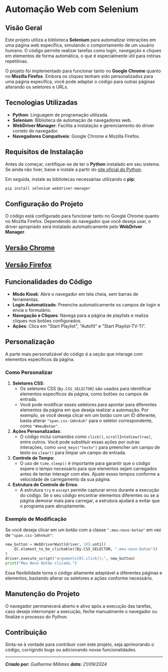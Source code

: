 # Automação Web com Selenium

## Visão Geral

Este projeto utiliza a biblioteca **Selenium** para automatizar interações em uma página web específica, simulando o comportamento de um usuário humano. O código permite realizar tarefas como login, navegação e cliques em elementos de forma automática, o que é especialmente útil para rotinas repetitivas.

O projeto foi implementado para funcionar tanto no **Google Chrome** quanto no **Mozilla Firefox**. Embora os cliques tenham sido personalizados para uma página específica, você pode adaptar o código para outras páginas alterando os seletores e URLs.

## Tecnologias Utilizadas

- **Python**: Linguagem de programação utilizada.
- **Selenium**: Biblioteca de automação de navegadores web.
- **WebDriver Manager**: Facilita a instalação e gerenciamento do driver correto do navegador.
- **Navegadores Compatíveis**: Google Chrome e Mozilla Firefox.

## Requisitos de Instalação

Antes de começar, certifique-se de ter o **Python** instalado em seu sistema. Se ainda não tiver, baixe e instale a partir do [site oficial do Python](https://www.python.org/downloads/).

Em seguida, instale as bibliotecas necessárias utilizando o **pip**:

```bash
pip install selenium webdriver-manager
```

## Configuração do Projeto

O código está configurado para funcionar tanto no Google Chrome quanto no Mozilla Firefox. Dependendo do navegador que você deseja usar, o driver apropriado será instalado automaticamente pelo **WebDriver Manager**.

## [Versão Chrome](https://github.com/GuiMillares/automation-py/blob/main/login-aut-chrome.py)

## [Versão Firefox](https://github.com/GuiMillares/automation-py/blob/main/login-aut-mozilla.py)


## Funcionalidades do Código

- **Modo Kiosk**: Abre o navegador em tela cheia, sem barras de ferramentas.
- **Login Automatizado**: Preenche automaticamente os campos de login e envia o formulário.
- **Navegação e Cliques**: Navega para a página de playlists e realiza cliques nos botões configurados.
- **Ações**: Clica em "Start Playlist", "Autofit" e "Start Playlist-TV-TI".

## Personalização

A parte mais personalizável do código é a seção que interage com elementos específicos da página.

### Como Personalizar

1. **Seletores CSS**:
    - Os seletores CSS (`By.CSS_SELECTOR`) são usados para identificar elementos específicos da página, como botões ou campos de entrada.
    - Você pode modificar esses seletores para apontar para diferentes elementos da página em que deseja realizar a automação. Por exemplo, se você deseja clicar em um botão com um ID diferente, basta alterar `"span.css-1mhnkuh"` para o seletor correspondente, como `"#meuBotao"`.
2. **Ações Personalizadas**:
    - O código inclui comandos como `click()`, `scrollIntoView(true)`, entre outros. Você pode substituir essas ações por outras interações, como `send_keys("texto")` para preencher um campo de texto ou `clear()` para limpar um campo de entrada.
3. **Controle de Tempo**:
    - O uso de `time.sleep()` é importante para garantir que o código espere o tempo necessário para que elementos sejam carregados antes de tentar interagir com eles. Ajuste esses tempos conforme a velocidade de carregamento da sua página.
4. **Estrutura de Controle de Erros**:
    - A estrutura `try` e `except` permite capturar erros durante a execução do código. Se o seu código encontrar elementos diferentes ou se a página demorar mais para carregar, a estrutura ajudará a evitar que o programa pare abruptamente.

### Exemplo de Modificação

Se você deseja clicar em um botão com a classe `".meu-novo-botao"` em vez de `"span.css-1mhnkuh"`:

```python
new_button = WebDriverWait(driver, 10).until(
    EC.element_to_be_clickable((By.CSS_SELECTOR, ".meu-novo-botao"))
)
driver.execute_script("arguments[0].click();", new_button)
print("Meu Novo Botão clicado.")

```

Essa flexibilidade torna o código altamente adaptável a diferentes páginas e elementos, bastando alterar os seletores e ações conforme necessário.

## Manutenção do Projeto

O navegador permanecerá aberto e ativo após a execução das tarefas, caso deseje interromper a execução, feche manualmente o navegador ou finalize o processo do Python.

## Contribuição

Sinta-se à vontade para contribuir com este projeto, seja aprimorando o código, corrigindo bugs ou adicionando novas funcionalidades.

---

***Criado por:** Guilherme Millares 
**data:** 21/09/2024*
